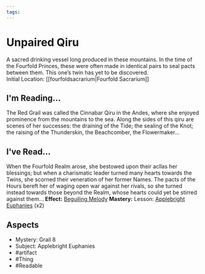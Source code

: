 ```yaml
---
tags:
---
```

# Unpaired Qiru
A sacred drinking vessel long produced in these mountains. In the time of the Fourfold Princes, these were often made in identical pairs to seal pacts between them. This one’s twin has yet to be discovered.<br>Initial Location: [[fourfoldsacrarium|Fourfold Sacrarium]]
## I'm Reading...
The Red Grail was called the Cinnabar Qiru in the Andes, where she enjoyed prominence from the mountains to the sea. Along the sides of this qiru are scenes of her successes: the draining of the Tide; the sealing of the Knot; the raising of the Thunderskin, the Beachcomber, the Flowermaker…
## I've Read...
When the Fourfold Realm arose, she bestowed upon their acllas her blessings; but when a charismatic leader turned many hearts towards the Twins, she scorned their veneration of her former Names. The pacts of the Hours bereft her of waging open war against her rivals, so she turned instead towards those beyond the Realm, whose hearts could yet be stirred against them…
**Effect:** [Beguiling Melody](https://uadaf.theevilroot.xyz/rowenarium/element/music.beguiling)
**Mastery:** Lesson: [Applebright Euphanies](https://uadaf.theevilroot.xyz/rowenarium/element/s.applebrighteuphanies) (x2)
## Aspects
- Mystery: Grail 8
- Subject: Applebright Euphanies
- #artifact 
- #Thing
- #Readable